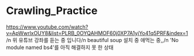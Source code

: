 # Crawling_Practice

https://www.youtube.com/watch?v=ApWwrlxOUY8&list=PLRB_0OYQAHMOF60j0XP7A1yjYo41q5PRF&index=1 /n
위 유튜브 강좌를 듣는 중 입니다/n
beautiful soup 설치 중 애먹는 중,,/n
'No module named bs4'를 아직 해결하지 못 한 상태